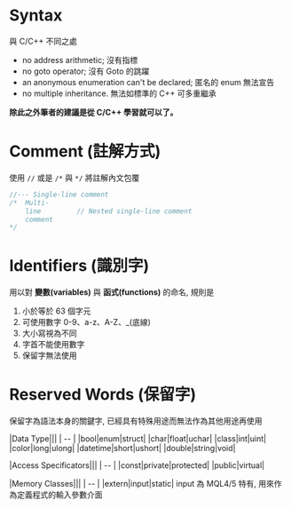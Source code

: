 # Syntax
與 C/C++ 不同之處

* no address arithmetic; 沒有指標
* no goto operator; 沒有 Goto 的跳躍
* an anonymous enumeration can't be declared; 匿名的 enum 無法宣告
* no multiple inheritance. 無法如標準的 C++ 可多重繼承

**除此之外筆者的建議是從 C/C++ 學習就可以了。**

# Comment (註解方式)
使用 `//` 或是 `/*` 與 `*/` 將註解內文包覆
```c
//--- Single-line comment
/*  Multi-
    line         // Nested single-line comment
    comment
*/
```

# Identifiers (識別字)
用以對 **變數(variables)** 與 **函式(functions)** 的命名, 規則是
1. 小於等於 63 個字元
2. 可使用數字 0-9、a-z、A-Z、_(底線)
3. 大小寫視為不同
4. 字首不能使用數字
5. 保留字無法使用

# Reserved Words (保留字)
保留字為語法本身的關鍵字, 已經具有特殊用途而無法作為其他用途再使用

|Data Type|||
| -- |
|bool|enum|struct| 
|char|float|uchar|
|class|int|uint|
|color|long|ulong|
|datetime|short|ushort|
|double|string|void|

|Access Specificators|||
| -- |
|const|private|protected|
|public|virtual| 

|Memory Classes|||
| -- |
|extern|input|static|
input 為 MQL4/5 特有, 用來作為定義程式的輸入參數介面